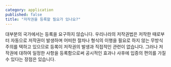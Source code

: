```yaml
---
category: application
published: false
title: "저작권을 등록할 필요가 있나요?"
---
```


대부분의 국가에서는 등록을 요구하지 않습니다. 우리나라의 저작권법은 저작한 때로부터 자동으로 저작권이 발생하며 어떠한 절차나 형식의 이행을 필요로 하지 않는 무방식주의를 택하고 있으므로 등록이 저작권의 발생과 직접적인 관련이 없습니다. 그러나 저작권에 대하여 일정한 사항을 등록함으로써 공시적인 효과나 사후에 입증의 편의를 가질 수 있다는 장점은 있습니다. 


